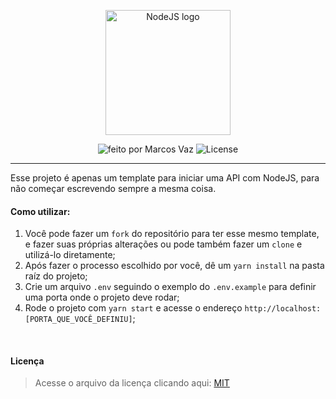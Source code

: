 <p align="center">
  <img src="https://www.luiztools.com.br/wp-content/uploads/2017/03/nodejs-logo.png" width="200" alt="NodeJS logo"/>
</p>
<p align="center">
 <img src="https://img.shields.io/static/v1?label=feito%20por&message=Marcos%20Vaz&color=F0CA50&labelColor=081F27" alt="feito por Marcos Vaz" />

  <img alt="License" src="https://img.shields.io/static/v1?label=license&message=MIT&color=F0CA50&labelColor=081F27">
</p>

------------
Esse projeto é apenas um template para iniciar uma API com NodeJS, para não começar escrevendo sempre a mesma coisa.
<br />

#### Como utilizar:
1. Você pode fazer um `fork` do repositório para ter esse mesmo template, e fazer suas próprias alterações ou pode também fazer um `clone` e utilizá-lo diretamente;
2. Após fazer o processo escolhido por você, dê um `yarn install` na pasta raíz do projeto;
3. Crie um arquivo `.env` seguindo o exemplo do `.env.example` para definir uma porta onde o projeto deve rodar;
4. Rode o projeto com `yarn start` e acesse o endereço `http://localhost:[PORTA_QUE_VOCÊ_DEFINIU]`;

<br />

#### Licença
> Acesse o arquivo da licença clicando aqui: [MIT](./LICENSE.md)